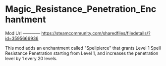 # Magic_Resistance_Penetration_Enchantment
Mod Url ————  https://steamcommunity.com/sharedfiles/filedetails/?id=3595666936

This mod adds an enchantment called "Spellpierce" that grants Level 1 Spell Resistance Penetration starting from Level 1, and increases the penetration level by 1 every 20 levels.
